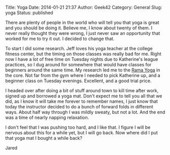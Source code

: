 Title: Yoga
Date: 2014-01-21 21:37
Author: Geek42
Category: General
Slug: yoga
Status: published

There are plenty of people in the world who will tell you that yoga is
great and you should be doing it. Believe me, I know about twenty of
them. I never really thought they were wrong, I just never saw an
opportunity that worked for me to try it out. I decided to change that.  
<!--more-->  
To start I did some research. Jeff loves his yoga teacher at the college
fitness center, but the timing on those classes was really bad for me.
Right now I have a lot of free time on Tuesday nights due to Katherine's
league practices, so I dug around for somewhere that would have classes
for beginners around the same time. My research led me to the [Rama
Yoga](http://www.ottawayoga.com) in the core. Not far from the gym where
I needed to pick Katherine up, and a beginner class on Tuesday evenings.
Excellent, and a good trial price.

I headed over after doing a bit of stuff around town to kill time after
work, signed up and borrowed a yoga mat. Don't expect me to tell you all
that we did, as I know it will take me forever to remember names, I just
know that today the instructor decided to do a bunch of forward folds in
different ways. About half way through I was mildly sweaty, but not a
lot. And the end was a time of nearly napping relaxation.

I don't feel that I was pushing too hard, and I like that. I figure I
will be nervous about this for a while yet, but I will go back. Now
where did I put that yoga mat I bought a while back?

Jared
